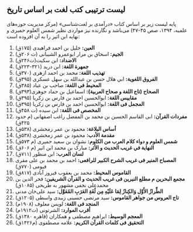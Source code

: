 ## لیست ترتیبی کتب لغت بر اساس تاریخ

پایه لیست زیر بر اساس کتاب «درآمدی بر لغت‌شناسی» (مرکز مدیریت حوزه‌های علمیه، ۱۳۹۴، صص ۴۵-۴۷) می‌باشد و نگارنده نیز مواردی نظیر شمس العلوم حمیری و نهایه ابن اثیر را به آن افزوده است:

1.  **العین:** خلیل بن احمد فراهیدی (۱۷۵ق)
2.  **الجیم:** اسحاق بن مرار ابوعمرو الشیبانی (ت ۲۰۶ق)
3.  **الاضداد:** ابن سکیت(ت۲۴۶ق)
4.  **جمهرة اللغة:** ابن درید (۳۲۱-۲۲۳ق)
5.  **تهذیب اللغة:** محمد بن احمد ازهری (۳۷۰ق)
6.  **الفروق اللغویة:** ابي هلال حسن بن عبدالله بن سهل عسکری (۳۹۵ق)
7.  **المحیط فی اللغة:** صاحب بن عباد (۳۸۵ق)
8.  **الصحاح (تاج اللغة و صحاح العربية):** اسماعيل بن حماد جوهری(۳۹۳ق)
9.  **مقاييس اللغة:** ابوالحسين احمد بن فارس بن زکریا (۳۹۵ق)
10.  **المجمل فی اللغة:** ابوالحسين احمد بن فارس بن زکریا (۳۹۵ق)
11.  **المخصص فی اللغة:** ابن سیده (ت ۴۵۸ق)
12.  **مفردات القرآن:** ابی القاسم الحسین بن محمد بن المفضل راغب اصفهانی (م حدود ۴۲۵ق)
13.  **أساس البلاغة:** محمود بن عمر زمخشری (۵۳۸ق)
14.  **مقدمة الأدب:** محمود بن عمر زمخشری (۵۳۸ق)
15.  **شمس العلوم و دواء كلام العرب من الكلوم:** نشوان بن سعید حمیری (م ۵۷۳ق)
16.  **النهاية في غريب الحديث و الأثر:** مبارک بن محمد ابن اثیر (م ۶۰۶ق)
17.  **لسان العرب:** ابن منظور (۷۱۱ق)
18.  **المصباح المنیر فی غریب الشرح الکبیر للرافعی:** احمد بن محمد بن علی مقری فیومی (۷۷۰ق)
19.  **القاموس المحیط:** محمد بن یعقوب فیروز آبادی (۸۱۷ق)
20.  **مجمع البحرین م مطلع النیرین فی غریب الحدیث و القرآن الشریفین:** فخر الدین بن محمدعلی نجفی مشهور به طریحی (۱۰۸۵ق)
21.  **الطِّرازُ الأَوَّل وَالكِنازُ لِمَا عَلَيْهِ مِن لُغَةِ العَرَبِ المُعَوَّل:** سید علی‌خان مدنی
22.  **تاج العروس من جواهر القاموس:** سید مرتضی حسینی زبیدی واسطی (۱۲۰۵ق)
23.  **المنجد فی اللغة:** لویس معلوف (۱۹۰۸م)
24.  **أقرب الموارد:** الشرتونی (ت۱۹۱۲م)
25.  **المعجم الوسیط:** ابراهیم مصطفی و همکاران (قاهره ۱۳۸۰ق)
26.  **التحقيق فى كلمات القرآن الكريم‏:**  علامه مصطفوی (م۱۴۲۶ق)
